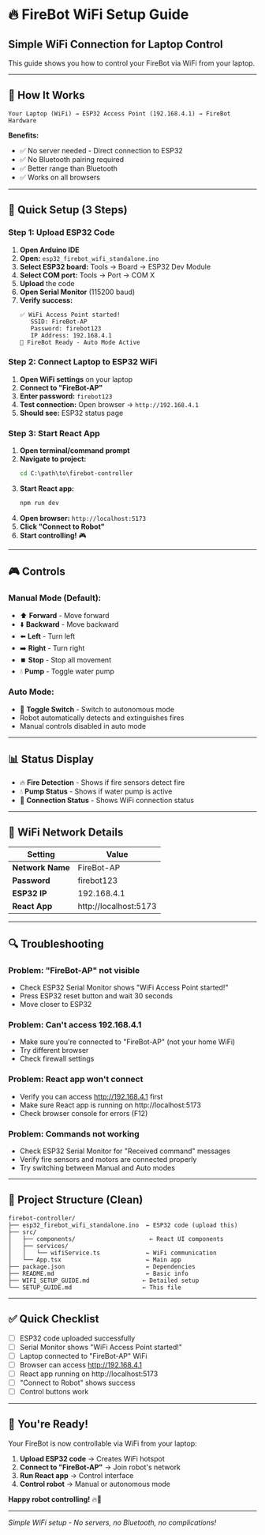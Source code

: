 # 🔥 FireBot WiFi Setup Guide

## Simple WiFi Connection for Laptop Control

This guide shows you how to control your FireBot via WiFi from your laptop.

---

## 🎯 **How It Works**

```
Your Laptop (WiFi) → ESP32 Access Point (192.168.4.1) → FireBot Hardware
```

**Benefits:**
- ✅ No server needed - Direct connection to ESP32
- ✅ No Bluetooth pairing required
- ✅ Better range than Bluetooth
- ✅ Works on all browsers

---

## 🚀 **Quick Setup (3 Steps)**

### **Step 1: Upload ESP32 Code**

1. **Open Arduino IDE**
2. **Open:** `esp32_firebot_wifi_standalone.ino`
3. **Select ESP32 board:** Tools → Board → ESP32 Dev Module
4. **Select COM port:** Tools → Port → COM X
5. **Upload** the code
6. **Open Serial Monitor** (115200 baud)
7. **Verify success:**
   ```
   ✅ WiFi Access Point started!
      SSID: FireBot-AP
      Password: firebot123
      IP Address: 192.168.4.1
   🤖 FireBot Ready - Auto Mode Active
   ```

### **Step 2: Connect Laptop to ESP32 WiFi**

1. **Open WiFi settings** on your laptop
2. **Connect to "FireBot-AP"**
3. **Enter password:** `firebot123`
4. **Test connection:** Open browser → `http://192.168.4.1`
5. **Should see:** ESP32 status page

### **Step 3: Start React App**

1. **Open terminal/command prompt**
2. **Navigate to project:**
   ```cmd
   cd C:\path\to\firebot-controller
   ```
3. **Start React app:**
   ```cmd
   npm run dev
   ```
4. **Open browser:** `http://localhost:5173`
5. **Click "Connect to Robot"**
6. **Start controlling!** 🎮

---

## 🎮 **Controls**

### **Manual Mode (Default):**
- ⬆️ **Forward** - Move forward
- ⬇️ **Backward** - Move backward
- ⬅️ **Left** - Turn left
- ➡️ **Right** - Turn right
- ⏹️ **Stop** - Stop all movement
- 💧 **Pump** - Toggle water pump

### **Auto Mode:**
- 🔄 **Toggle Switch** - Switch to autonomous mode
- Robot automatically detects and extinguishes fires
- Manual controls disabled in auto mode

---

## 📊 **Status Display**

- 🔥 **Fire Detection** - Shows if fire sensors detect fire
- 💧 **Pump Status** - Shows if water pump is active
- 📡 **Connection Status** - Shows WiFi connection status

---

## 🔧 **WiFi Network Details**

| Setting | Value |
|---------|-------|
| **Network Name** | FireBot-AP |
| **Password** | firebot123 |
| **ESP32 IP** | 192.168.4.1 |
| **React App** | http://localhost:5173 |

---

## 🔍 **Troubleshooting**

### **Problem: "FireBot-AP" not visible**
- Check ESP32 Serial Monitor shows "WiFi Access Point started!"
- Press ESP32 reset button and wait 30 seconds
- Move closer to ESP32

### **Problem: Can't access 192.168.4.1**
- Make sure you're connected to "FireBot-AP" (not your home WiFi)
- Try different browser
- Check firewall settings

### **Problem: React app won't connect**
- Verify you can access http://192.168.4.1 first
- Make sure React app is running on http://localhost:5173
- Check browser console for errors (F12)

### **Problem: Commands not working**
- Check ESP32 Serial Monitor for "Received command" messages
- Verify fire sensors and motors are connected properly
- Try switching between Manual and Auto modes

---

## 📁 **Project Structure (Clean)**

```
firebot-controller/
├── esp32_firebot_wifi_standalone.ino  ← ESP32 code (upload this)
├── src/
│   ├── components/                     ← React UI components
│   ├── services/
│   │   └── wifiService.ts             ← WiFi communication
│   └── App.tsx                        ← Main app
├── package.json                       ← Dependencies
├── README.md                          ← Basic info
├── WIFI_SETUP_GUIDE.md               ← Detailed setup
└── SETUP_GUIDE.md                    ← This file
```

---

## ✅ **Quick Checklist**

- [ ] ESP32 code uploaded successfully
- [ ] Serial Monitor shows "WiFi Access Point started!"
- [ ] Laptop connected to "FireBot-AP" WiFi
- [ ] Browser can access http://192.168.4.1
- [ ] React app running on http://localhost:5173
- [ ] "Connect to Robot" shows success
- [ ] Control buttons work

---

## 🎉 **You're Ready!**

Your FireBot is now controllable via WiFi from your laptop:

1. **Upload ESP32 code** → Creates WiFi hotspot
2. **Connect to "FireBot-AP"** → Join robot's network  
3. **Run React app** → Control interface
4. **Control robot** → Manual or autonomous mode

**Happy robot controlling!** 🔥🤖

---

*Simple WiFi setup - No servers, no Bluetooth, no complications!*
